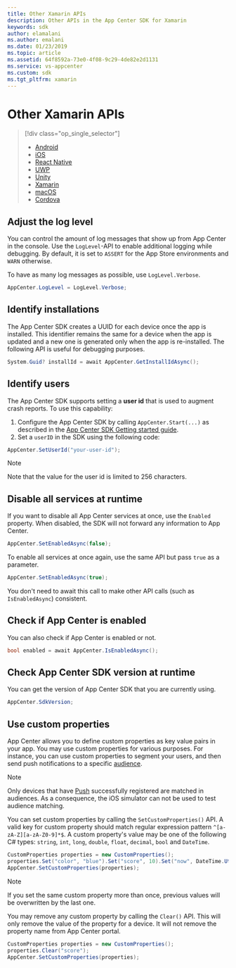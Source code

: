 ```yaml
---
title: Other Xamarin APIs
description: Other APIs in the App Center SDK for Xamarin
keywords: sdk
author: elamalani
ms.author: emalani
ms.date: 01/23/2019
ms.topic: article
ms.assetid: 64f8592a-73e0-4f08-9c29-4de82e2d1131
ms.service: vs-appcenter
ms.custom: sdk
ms.tgt_pltfrm: xamarin
---
```


# Other Xamarin APIs

> [!div  class="op_single_selector"]
> * [Android](android.md)
> * [iOS](ios.md)
> * [React Native](react-native.md)
> * [UWP](uwp.md)
> * [Unity](unity.md)
> * [Xamarin](xamarin.md)
> * [macOS](macos.md)
> * [Cordova](cordova.md)

## Adjust the log level

You can control the amount of log messages that show up from App Center in the console. Use the `LogLevel`-API to enable additional logging while debugging. By default, it is set to `ASSERT` for the App Store environments and `WARN` otherwise.

To have as many log messages as possible, use `LogLevel.Verbose`.

```csharp
AppCenter.LogLevel = LogLevel.Verbose;
```

## Identify installations

The App Center SDK creates a UUID for each device once the app is installed. This identifier remains the same for a device when the app is updated and a new one is generated only when the app is re-installed. The following API is useful for debugging purposes.

```csharp
System.Guid? installId = await AppCenter.GetInstallIdAsync();
```

## Identify users

The App Center SDK supports setting a **user id** that is used to augment crash reports. To use this capability:

1. Configure the App Center SDK by calling `AppCenter.Start(...)` as described in the [App Center SDK Getting started guide](~/sdk/getting-started/xamarin.md).
2. Set a `userID` in the SDK using the following code:

```csharp
AppCenter.SetUserId("your-user-id");
```

> [!NOTE]
> Note that the value for the user id is limited to 256 characters.

## Disable all services at runtime

If you want to disable all App Center services at once, use the `Enabled` property. When disabled, the SDK will not forward any information to App Center.

```csharp
AppCenter.SetEnabledAsync(false);
```

To enable all services at once again, use the same API but pass `true` as a parameter.

```csharp
AppCenter.SetEnabledAsync(true);
```

You don't need to await this call to make other API calls (such as `IsEnabledAsync`) consistent.

## Check if App Center is enabled

You can also check if App Center is enabled or not.

```csharp
bool enabled = await AppCenter.IsEnabledAsync();
```

## Check App Center SDK version at runtime

You can get the version of App Center SDK that you are currently using.

```csharp
AppCenter.SdkVersion;
```

## Use custom properties

App Center allows you to define custom properties as key value pairs in your app. You may use custom properties for various purposes. For instance, you can use custom properties to segment your users, and then send push notifications to a specific [audience](~/push/audiences.md).

> [!NOTE]
> Only devices that have [Push](../push/xamarin-ios.md) successfully registered are matched in audiences.
> As a consequence, the iOS simulator can not be used to test audience matching.

You can set custom properties by calling the `SetCustomProperties()` API. A valid key for custom property should match regular expression pattern `^[a-zA-Z][a-zA-Z0-9]*$`. A custom property's value may be one of the following C# types: `string`, `int`, `long`, `double`, `float`, `decimal`, `bool` and `DateTime`.

```csharp
CustomProperties properties = new CustomProperties();
properties.Set("color", "blue").Set("score", 10).Set("now", DateTime.UtcNow);
AppCenter.SetCustomProperties(properties);
```

> [!NOTE]
> If you set the same custom property more than once, previous values will be overwritten by the last one.

You may remove any custom property by calling the `Clear()` API. This will only remove the value of the property for a device. It will not remove the property name from App Center portal.

```csharp
CustomProperties properties = new CustomProperties();
properties.Clear("score");
AppCenter.SetCustomProperties(properties);
```
